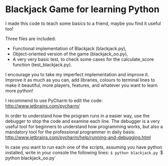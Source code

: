 Blackjack Game for learning Python
==================================

I made this code to teach some basics to a friend, maybe you find it useful too!

Three files are included:
* Functional implementation of Blackjack (blackjack.py),
* Object-oriented version of the game (blackjack_oo.py),
* A very very basic test, to check some cases for the calculate_score function (test_blackjack.py).

I encourage you to take my imperfect implementation and improve it. Improve it as much as you can, add libraries, 
colours to terminal lines to make it beautiful, more players, features, and whatever you want to learn more python!

I recommend to use PyCharm to edit the code:
http://www.jetbrains.com/pycharm/

In order to understand how the program runs in a easier way, use the debugger to stop the code and examine each line.
The debugger is a very useful tool for beginners to understand how programming works, but also a mandatory tool for 
the professional programmer in daily basis:
http://www.jetbrains.com/pycharm/help/running-and-debugging.html

In case you want to run each one of the scripts, assuming you have python installed, write in your console the following lines:
`$ python blackjack.py
`$ python blackjack_oo.py`